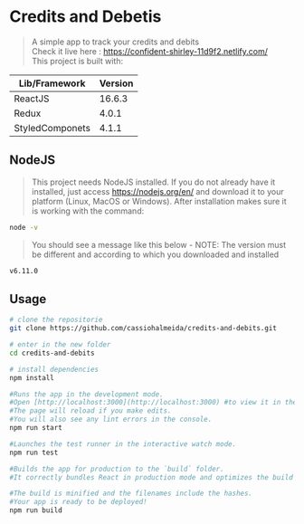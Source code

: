 # Credits and Debetis

> A simple app to track your credits and debits <br>
> Check it live here : <a href="https://confident-shirley-11d9f2.netlify.com/">https://confident-shirley-11d9f2.netlify.com/</a> <br>
> This project is built with:

| Lib/Framework | Version |
| ------------- | ------- |
| ReactJS       | 16.6.3  |
| Redux         | 4.0.1   |
| StyledComponets | 4.1.1  |

## NodeJS

> This project needs NodeJS installed. If you do not already have it installed, just access <a href="https://nodejs.org/en/">https://nodejs.org/en/</a> and download it to your platform (Linux, MacOS or Windows). After installation makes sure it is working with the command:

```bash
node -v
```

> You should see a message like this below - NOTE: The version must be different and according to which you downloaded and installed

```bash
v6.11.0
```

## Usage

```bash
# clone the repositorie
git clone https://github.com/cassiohalmeida/credits-and-debits.git

# enter in the new folder
cd credits-and-debits

# install dependencies
npm install

#Runs the app in the development mode.
#Open [http://localhost:3000](http://localhost:3000) #to view it in the browser.
#The page will reload if you make edits.
#You will also see any lint errors in the console.
npm run start

#Launches the test runner in the interactive watch mode.
npm run test

#Builds the app for production to the `build` folder.
#It correctly bundles React in production mode and optimizes the build for the best performance.

#The build is minified and the filenames include the hashes.
#Your app is ready to be deployed!
npm run build

```
